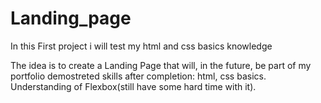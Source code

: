 # Landing_page
In this First project i will test my html and css basics knowledge

The idea is to create a Landing Page that will, in the future, be part of my portfolio
demostreted skills after completion: html, css basics. Understanding of Flexbox(still have some hard time with it).
